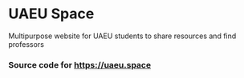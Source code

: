 # UAEU Space
Multipurpose website for UAEU students to share resources and find professors

### Source code for https://uaeu.space
